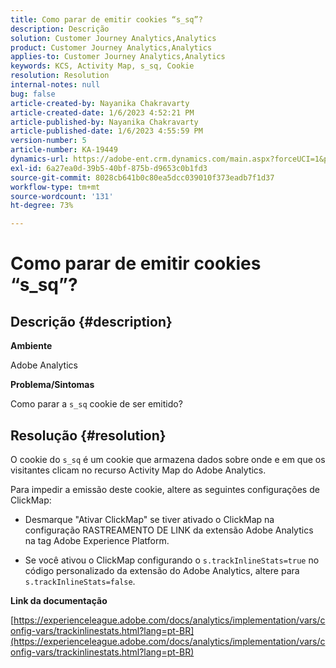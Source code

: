 ```yaml
---
title: Como parar de emitir cookies “s_sq”?
description: Descrição
solution: Customer Journey Analytics,Analytics
product: Customer Journey Analytics,Analytics
applies-to: Customer Journey Analytics,Analytics
keywords: KCS, Activity Map, s_sq, Cookie
resolution: Resolution
internal-notes: null
bug: false
article-created-by: Nayanika Chakravarty
article-created-date: 1/6/2023 4:52:21 PM
article-published-by: Nayanika Chakravarty
article-published-date: 1/6/2023 4:55:59 PM
version-number: 5
article-number: KA-19449
dynamics-url: https://adobe-ent.crm.dynamics.com/main.aspx?forceUCI=1&pagetype=entityrecord&etn=knowledgearticle&id=a8f5d877-e28d-ed11-81ac-6045bd006ce9
exl-id: 6a27ea0d-39b5-40bf-875b-d9653c0b1fd3
source-git-commit: 8028cb641b0c80ea5dcc039010f373eadb7f1d37
workflow-type: tm+mt
source-wordcount: '131'
ht-degree: 73%

---
```


# Como parar de emitir cookies “s_sq”?

## Descrição {#description}


<b>Ambiente</b>

Adobe Analytics

<b>Problema/Sintomas</b>

Como parar a `s_sq` cookie de ser emitido?


## Resolução {#resolution}


O cookie do `s_sq` é um cookie que armazena dados sobre onde e em que os visitantes clicam no recurso Activity Map do Adobe Analytics.

Para impedir a emissão deste cookie, altere as seguintes configurações de ClickMap:

- Desmarque &quot;Ativar ClickMap&quot; se tiver ativado o ClickMap na configuração RASTREAMENTO DE LINK da extensão Adobe Analytics na tag Adobe Experience Platform.

- Se você ativou o ClickMap configurando o `s.trackInlineStats=true` no código personalizado da extensão do Adobe Analytics, altere para `s.trackInlineStats=false`.

<b>Link da documentação</b>

[https://experienceleague.adobe.com/docs/analytics/implementation/vars/config-vars/trackinlinestats.html?lang=pt-BR](https://experienceleague.adobe.com/docs/analytics/implementation/vars/config-vars/trackinlinestats.html?lang=pt-BR)
